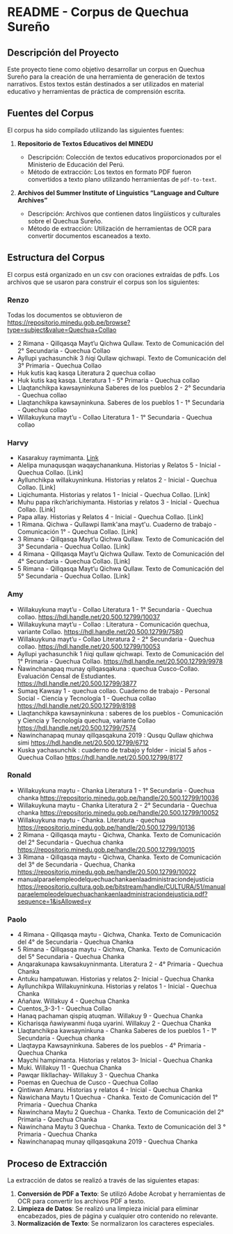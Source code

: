 # README - Corpus de Quechua Sureño

## Descripción del Proyecto
Este proyecto tiene como objetivo desarrollar un corpus en Quechua Sureño para la creación de una herramienta de generación de textos narrativos. Estos textos están destinados a ser utilizados en material educativo y herramientas de práctica de comprensión escrita.

## Fuentes del Corpus
El corpus ha sido compilado utilizando las siguientes fuentes:

1. **Repositorio de Textos Educativos del MINEDU**
   - Descripción: Colección de textos educativos proporcionados por el Ministerio de Educación del Perú.
   - Método de extracción: Los textos en formato PDF fueron convertidos a texto plano utilizando herramientas de `pdf-to-text`.

2. **Archivos del Summer Institute of Linguistics “Language and Culture Archives”**
   - Descripción: Archivos que contienen datos lingüísticos y culturales sobre el Quechua Sureño.
   - Método de extracción: Utilización de herramientas de OCR para convertir documentos escaneados a texto.

## Estructura del Corpus
El corpus está organizado en un csv con oraciones extraídas de pdfs. Los archivos que se usaron para construir el corpus son los siguientes:

### Renzo
Todas los documentos se obtuvieron de https://repositorio.minedu.gob.pe/browse?type=subject&value=Quechua+Collao
   - 2 Rimana - Qillqasqa Mayt’u Qichwa Qullaw. Texto de Comunicación del 2° Secundaria - Quechua Collao
   - Ayllupi yachasunchik 3 ñiqi Qullaw qichwapi. Texto de Comunicación del 3° Primaria - Quechua Collao
   - Huk kutis kaq kasqa Literatura 2 quechua collao
   - Huk kutis kaq kasqa. Literatura 1 - 5° Primaria - Quechua collao
   - Llaqtanchikpa kawsayninkuna Saberes de los pueblos 2 - 2° Secundaria - Quechua collao
   - Llaqtanchikpa kawsayninkuna. Saberes de los pueblos 1 - 1° Secundaria - Quechua collao
   - Willakuykuna mayt’u - Collao Literatura 1 - 1° Secundaria - Quechua collao
  
### Harvy
   - Kasarakuy raymimanta. [Link](https://repositorio.minedu.gob.pe/handle/20.500.12799/6658)
   - Alelipa munaqusqan waqaychanankuna. Historias y Relatos 5 - Inicial - Quechua Collao. [Link]
   - Ayllunchikpa willakuyninkuna. Historias y relatos 2 - Inicial - Quechua Collao. [Link]
   - Liqichumanta. Historias y relatos 1 - Inicial - Quechua Collao. [Link]
   - Muhu papa rikch’arichiymanta. Historias y relatos 3 - Inicial - Quechua Collao. [Link]
   - Papa allay. Historias y Relatos 4 - Inicial - Quechua Collao. [Link]
   - 1 Rimana. Qichwa - Qullawpi llamk'ana mayt'u. Cuaderno de trabajo - Comunicación 1° - Quechua Collao. [Link]
   - 3 Rimana - Qillqasqa Mayt’u Qichwa Qullaw. Texto de Comunicación del 3° Secundaria - Quechua Collao. [Link]
   - 4 Rimana - Qillqasqa Mayt’u Qichwa Qullaw. Texto de Comunicación del 4° Secundaria - Quechua Collao. [Link]
   - 5 Rimana - Qillqasqa Mayt’u Qichwa Qullaw. Texto de Comunicación del 5° Secundaria - Quechua Collao. [Link]
### Amy
   - Willakuykuna mayt’u - Collao Literatura 1 - 1° Secundaria - Quechua collao. https://hdl.handle.net/20.500.12799/10037
   - Willakuykuna mayt’u - Collao : Literatura - Comunicación quechua, variante Collao. https://hdl.handle.net/20.500.12799/7580
   - Willakuykuna mayt’u - Collao Literatura 2 - 2° Secundaria - Quechua collao. https://hdl.handle.net/20.500.12799/10053
   - Ayllupi yachasunchik 1 ñiqi qullaw qichwapi. Texto de Comunicación del 1° Primaria - Quechua Collao. https://hdl.handle.net/20.500.12799/9978
   - Ñawinchanapaq munay qillqasqakuna : quechua Cusco-Collao. Evaluación Censal de Estudiantes. https://hdl.handle.net/20.500.12799/3877
   - Sumaq Kawsay 1 - quechua collao. Cuaderno de trabajo - Personal Social - Ciencia y Tecnología 1 - Quechua collao https://hdl.handle.net/20.500.12799/8198
   - Llaqtanchikpa kawsayninkuna : saberes de los pueblos - Comunicación y Ciencia y Tecnología quechua, variante Collao https://hdl.handle.net/20.500.12799/7574
   - Ñawinchanapaq munay qillqasqakuna 2019 : Qusqu Qullaw qhichwa simi https://hdl.handle.net/20.500.12799/6712
   - Kuska yachasunchik : cuaderno de trabajo y folder - inicial 5 años - Quechua Collao https://hdl.handle.net/20.500.12799/8177
   
### Ronald
   - Willakuykuna maytu - Chanka Literatura 1 - 1° Secundaria - Quechua chanka https://repositorio.minedu.gob.pe/handle/20.500.12799/10036
   - Willakuykuna maytu - Chanka Literatura 2 - 2° Secundaria - Quechua chanka https://repositorio.minedu.gob.pe/handle/20.500.12799/10052
   - Willakuykuna maytu - Chanka. Literatura - quechua https://repositorio.minedu.gob.pe/handle/20.500.12799/10136
   - 2 Rimana - Qillqasqa maytu - Qichwa, Chanka. Texto de Comunicación del 2° Secundaria - Quechua chanka https://repositorio.minedu.gob.pe/handle/20.500.12799/10015
   - 3 Rimana - Qillqasqa maytu - Qichwa, Chanka. Texto de Comunicación del 3° de Secundaria - Quechua, Chanka https://repositorio.minedu.gob.pe/handle/20.500.12799/10022
   - manualparaelempleodelquechuachankaenlaadministraciondejusticia https://repositorio.cultura.gob.pe/bitstream/handle/CULTURA/51/manualparaelempleodelquechuachankaenlaadministraciondejusticia.pdf?sequence=1&isAllowed=y
   
### Paolo
- 4 Rimana - Qillqasqa maytu - Qichwa, Chanka. Texto de Comunicación del 4° de Secundaria - Quechua Chanka
- 5 Rimana - Qillqasqa maytu - Qichwa, Chanka. Texto de Comunicación del 5° Secundaria - Quechua Chanka
- Anqarakunapa kawsakuyninmanta. Literatura 2 - 4° Primaria - Quechua Chanka
- Antuku hampatuwan. Historias y relatos 2- Inicial - Quechua Chanka
- Ayllunchikpa Willakuyninkuna. Historias y relatos 1 - Inicial - Quechua Chanka
- Añañaw. Willakuy 4 - Quechua Chanka
- Cuentos_3-3-1 - Quechua Collao
- Hanaq pachaman qispiq atuqman. Willakuy 9 - Quechua Chanka
- Kicharisqa ñawiywanmi ñuqa uyarini. Willakuy 2 - Quechua Chanka
- Llaqtanchikpa kawsayninkuna - Chanka Saberes de los pueblos 1 - 1° Secundaria - Quechua chanka
- Llaqtaypa Kawsayninkuna. Saberes de los pueblos - 4° Primaria - Quechua Chanka
- Maychi hampimanta. Historias y relatos 3- Inicial - Quechua Chanka
- Muki. Willakuy 11 - Quechua Chanka
- Pawqar llikllachay- Willakuy 3 - Quechua Chanka
- Poemas en Quechua de Cusco - Quechua Collao
- Qintiwan Amaru. Historias y relatos 4 - Inicial - Quechua Chanka
- Ñawichana Maytu 1 Quechua - Chanka. Texto de Comunicación del 1° Primaria - Quechua Chanka
- Ñawinchana Maytu 2 Quechua - Chanka. Texto de Comunicación del 2° Primaria - Quechua Chanka
- Ñawinchana Maytu 3 Quechua - Chanka. Texto de Comunicación del 3 ° Primaria - Quechua Chanka
- Ñawinchanapaq munay qillqasqakuna 2019 - Quechua Chanka

## Proceso de Extracción
La extracción de datos se realizó a través de las siguientes etapas:

1. **Conversión de PDF a Texto**: Se utilizó Adobe Acrobat y herramientas de OCR para convertir los archivos PDF a texto.
2. **Limpieza de Datos**: Se realizó una limpieza inicial para eliminar encabezados, pies de página y cualquier otro contenido no relevante.
3. **Normalización de Texto**: Se normalizaron los caracteres especiales.


